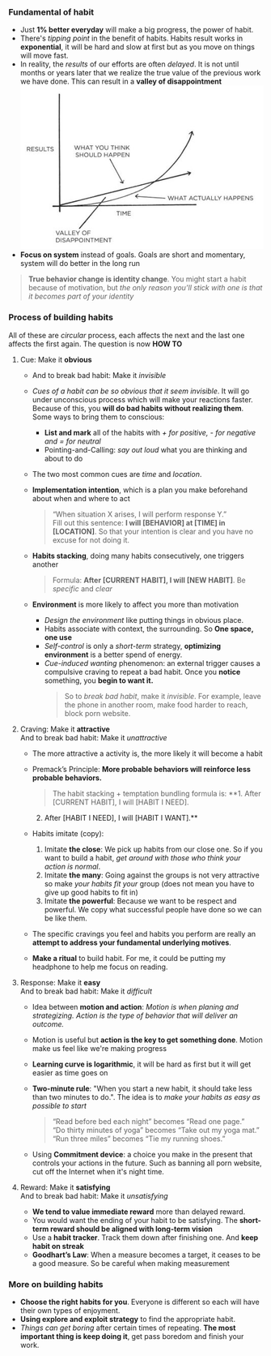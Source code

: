 ### Fundamental of habit
* Just **1% better everyday** will make a big progress, the power of habit. 
* There's _tipping point_ in the benefit of habits. Habits result works in **exponential**, it will be hard and slow at first but as you move on things will move fast.
* In reality, the _results_ of our efforts are often _delayed_. It is not until months or years later that we realize the true value of the previous work we have done. This can result in a **valley of disappointment**  
![Valley of Disappointment](./atomic_habits-valley_of_disappointment.jpg "Valley of disappointment")
* **Focus on system** instead of goals. Goals are short and momentary, system will do better in the long run
> **True behavior change is identity change**. You might start a habit because of motivation, but _the only reason you’ll stick with one is that it becomes part of your identity_

### Process of building habits
All of these are _circular_ process, each affects the next and the last one affects the first again.
The question is now **HOW TO**
1. Cue: Make it **obvious**  
    * And to break bad habit: Make it _invisible_  
    * _Cues of a habit can be so obvious that it seem invisible_. It will go under unconscious process which will make your reactions faster. Because of this, you **will do bad habits without realizing them**. Some ways to bring them to conscious:
        * **List and mark** all of the habits with _+ for positive, - for negative and = for neutral_  
        * Pointing-and-Calling: _say out loud_ what you are thinking and about to do
    * The two most common cues are _time_ and _location_.
    * **Implementation intention**, which is a plan you make beforehand about when and where to act
        > “When situation X arises, I will perform response Y.”  
        > Fill out this sentence: **I will [BEHAVIOR] at [TIME] in [LOCATION]**. So that your intention is clear and you have no excuse for not doing it.  

    * **Habits stacking**, doing many habits consecutively, one triggers another
        > Formula: **After [CURRENT HABIT], I will [NEW HABIT]**. Be _specific_ and _clear_  

    * **Environment** is more likely to affect you more than motivation
        * _Design the environment_ like putting things in obvious place.
        * Habits associate with context, the surrounding. So **One space, one use**
        * _Self-control_ is only a _short-term_ strategy, **optimizing environment** is a better spend of energy.
        * _Cue-induced wanting_ phenomenon: an external trigger causes a compulsive craving to repeat a bad habit. Once you **notice** something, you **begin to want it.**
            > So to _break bad habit_, make it _invisible_. For example, leave the phone in another room, make food harder to reach, block porn website.

2. Craving: Make it **attractive**  
    And to break bad habit: Make it _unattractive_
    * The more attractive a activity is, the more likely it will become a habit
    * Premack’s Principle: **More probable behaviors will reinforce less probable behaviors.**
        > The habit stacking + temptation bundling formula is:
        **1. After [CURRENT HABIT], I will [HABIT I NEED].
        2. After [HABIT I NEED], I will [HABIT I WANT].**

    * Habits imitate (copy):
        1. Imitate **the close**: We pick up habits from our close one. So if you want to build a habit, _get around with those who think your action is normal_.
        2. Imitate **the many**: Going against the groups is not very attractive so make _your habits fit your_ group (does not mean you have to give up good habits to fit in)
        3. Imitate **the powerful**: Because we want to be respect and powerful. We copy what successful people have done so we can be like them.
    * The specific cravings you feel and habits you perform are really an **attempt to address your fundamental underlying motives**.
    * **Make a ritual** to build habit. For me, it could be putting my headphone to help me focus on reading.
3. Response: Make it **easy**  
    And to break bad habit: Make it _difficult_
    * Idea between **motion and action**: _Motion is when planing and strategizing. Action is the type of behavior that will deliver an outcome._
    * Motion is useful but **action is the key to get something done**. Motion make us feel like we're making progress
    * **Learning curve is logarithmic**, it will be hard as first but it will get easier as time goes on
    * **Two-minute rule**: "When you start a new habit, it should take less than two minutes to do.". The idea is to _make your habits as easy as possible to start_
        > “Read before bed each night” becomes “Read one page.”  
        > “Do thirty minutes of yoga” becomes “Take out my yoga mat.”  
        > “Run three miles” becomes “Tie my running shoes.”  

    * Using **Commitment device**: a choice you make in the present that controls your actions in the future. Such as banning all porn website, cut off the Internet when it's night time.
4. Reward: Make it **satisfying**  
    And to break bad habit: Make it _unsatisfying_  
    * **We tend to value immediate reward** more than delayed reward.
    * You would want the ending of your habit to be satisfying. The **short-term reward should be aligned with long-term vision**
    * Use a **habit tracker**. Track them down after finishing one. And **keep habit on streak**
    * **Goodhart’s Law**: When a measure becomes a target, it ceases to be a good measure. So be careful when making measurement 

### More on building habits
* **Choose the right habits for you**. Everyone is different so each will have their own types of enjoyment.
* **Using explore and exploit strategy** to find the appropriate habit.
* _Things can get boring_ after certain times of repeating. **The most important thing is keep doing it**, get pass boredom and finish your work.
